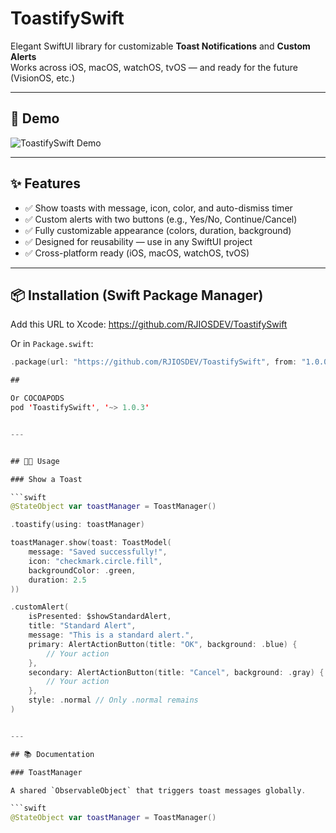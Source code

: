 

# ToastifySwift

Elegant SwiftUI library for customizable **Toast Notifications** and **Custom Alerts**  
Works across iOS, macOS, watchOS, tvOS — and ready for the future (VisionOS, etc.)

---

## 📸 Demo

![ToastifySwift Demo](https://github.com/user-attachments/assets/e43df967-b496-4248-8005-9e4b5f842acc)

---

## ✨ Features

- ✅ Show toasts with message, icon, color, and auto-dismiss timer
- ✅ Custom alerts with two buttons (e.g., Yes/No, Continue/Cancel)
- ✅ Fully customizable appearance (colors, duration, background)
- ✅ Designed for reusability — use in any SwiftUI project
- ✅ Cross-platform ready (iOS, macOS, watchOS, tvOS)

---

## 📦 Installation (Swift Package Manager)

Add this URL to Xcode: https://github.com/RJIOSDEV/ToastifySwift

Or in `Package.swift`:

```swift
.package(url: "https://github.com/RJIOSDEV/ToastifySwift", from: "1.0.0")

##

Or COCOAPODS
pod 'ToastifySwift', '~> 1.0.3'


---


## 🧑‍💻 Usage

### Show a Toast

```swift
@StateObject var toastManager = ToastManager()

.toastify(using: toastManager)

toastManager.show(toast: ToastModel(
    message: "Saved successfully!",
    icon: "checkmark.circle.fill",
    backgroundColor: .green,
    duration: 2.5
))

.customAlert(
    isPresented: $showStandardAlert,
    title: "Standard Alert",
    message: "This is a standard alert.",
    primary: AlertActionButton(title: "OK", background: .blue) {
        // Your action
    },
    secondary: AlertActionButton(title: "Cancel", background: .gray) {
        // Your action
    },
    style: .normal // Only .normal remains
)


---

## 📚 Documentation

### ToastManager

A shared `ObservableObject` that triggers toast messages globally.

```swift
@StateObject var toastManager = ToastManager()


